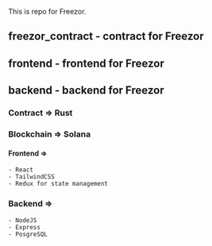 This is repo for Freezor.

## freezor_contract - contract for Freezor
## frontend - frontend for Freezor
## backend - backend for Freezor


### Contract => Rust 
### Blockchain => Solana
#### Frontend =>
    - React
    - TailwindCSS
    - Redux for state management
### Backend =>
    - NodeJS
    - Express
    - PosgreSQL

